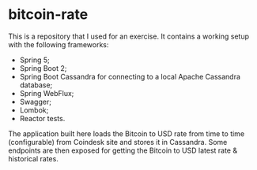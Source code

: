 # bitcoin-rate

This is a repository that I used for an exercise.
It contains a working setup with the following frameworks:
- Spring 5;
- Spring Boot 2;
- Spring Boot Cassandra for connecting to a local Apache Cassandra database;
- Spring WebFlux;
- Swagger;
- Lombok;
- Reactor tests.

The application built here loads the Bitcoin to USD rate from time to time (configurable) from Coindesk site and stores it in Cassandra.
Some endpoints are then exposed for getting the Bitcoin to USD latest rate & historical rates.
